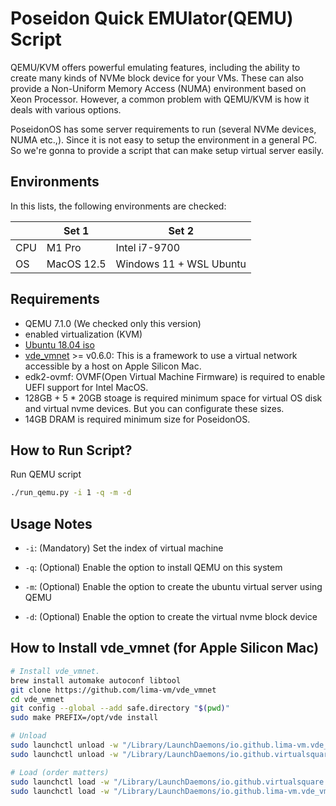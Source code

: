 Poseidon Quick EMUlator(QEMU) Script
=====
QEMU/KVM offers powerful emulating features, including the ability to create many kinds of NVMe block device for your VMs. These can also provide a Non-Uniform Memory Access (NUMA) environment based on Xeon Processor. However, a common problem with QEMU/KVM is how it deals with various options.

PoseidonOS has some server requirements to run (several NVMe devices, NUMA etc.,). Since it is not easy to setup the environment in a general PC. So we're gonna to provide a script that can make setup virtual server easily.

## Environments
In this lists, the following environments are checked:

|  |  Set 1  |  Set 2  |
| ------ | ------- | ------- |
| CPU  | M1 Pro | Intel i7-9700 |
| OS  | MacOS 12.5 | Windows 11 + WSL Ubuntu |

## Requirements
- QEMU 7.1.0 (We checked only this version)
- enabled virtualization (KVM)
- [Ubuntu 18.04 iso](https://releases.ubuntu.com/18.04/ubuntu-18.04.6-live-server-amd64.iso)
- [vde_vmnet](https://github.com/lima-vm/vde_vmnet) >= v0.6.0: This is a framework to use a virtual network accessible by a host on Apple Silicon Mac.
- edk2-ovmf: OVMF(Open Virtual Machine Firmware) is required to enable UEFI support for Intel MacOS.
- 128GB + 5 * 20GB stoage is required minimum space for virtual OS disk and virtual nvme devices. But you can configurate these sizes.
- 14GB DRAM is required minimum size for PoseidonOS.

## How to Run Script?
Run QEMU script
```bash
./run_qemu.py -i 1 -q -m -d
```

## Usage Notes
- `-i`: (Mandatory) Set the index of virtual machine

- `-q`: (Optional) Enable the option to install QEMU on this system

- `-m`: (Optional) Enable the option to create the ubuntu virtual server using QEMU

- `-d`: (Optional) Enable the option to create the virtual nvme block device

## How to Install vde_vmnet (for Apple Silicon Mac)
```bash
# Install vde_vmnet.
brew install automake autoconf libtool
git clone https://github.com/lima-vm/vde_vmnet
cd vde_vmnet
git config --global --add safe.directory "$(pwd)"
sudo make PREFIX=/opt/vde install

# Unload
sudo launchctl unload -w "/Library/LaunchDaemons/io.github.lima-vm.vde_vmnet.plist"
sudo launchctl unload -w "/Library/LaunchDaemons/io.github.virtualsquare.vde-2.vde_switch.plist"

# Load (order matters)
sudo launchctl load -w "/Library/LaunchDaemons/io.github.virtualsquare.vde-2.vde_switch.plist"
sudo launchctl load -w "/Library/LaunchDaemons/io.github.lima-vm.vde_vmnet.plist"
```
